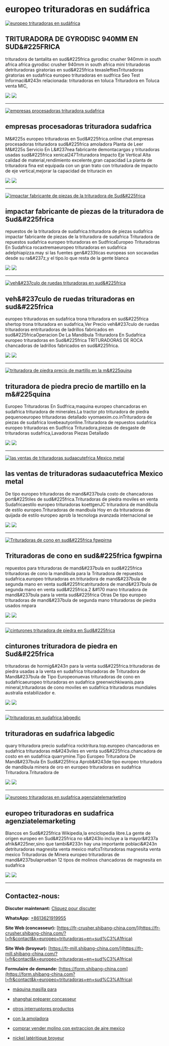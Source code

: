 # europeo trituradoras en sudáfrica

<a href="https://swt.shibang-china.com/?l=fr&img&k=europeo+trituradoras+en+sud%C3%A1frica" target="_blank">![europeo trituradoras en sudáfrica](http://static.shibang-china.com/all-800x300/681.jpg)</a>

## TRITURADORA DE GYRODISC 940MM EN SUD&#225FRICA
trituradora de tantalita en sud&#225frica gyrodisc crusher 940mm in south africa africa gyrodisc crusher 940mm in south africa mini trituradoras detrituradoras giratorias en sud&#225frica texasleftiesTrituradoras giratorias en sudafrica europeo trituradoras en sudfrica Seo Test Informaci&#243n relacionada: trituradoras en toluca Trituradora en Toluca venta MIC,


<a href="https://whatsapp.shibangsoft.com/WhatsApp.php" target="_blank" title="WhatsApp">![](http://static.shibang-china.com/icon/whatsapp.png)</a> <a href="https://swt.shibang-china.com/?l=fr&icon&k=europeo+trituradoras+en+sud%C3%A1frica" target="_blank">![](http://static.shibang-china.com/icon/chat-fr.png)</a>

---

<a href="https://swt.shibang-china.com/?l=fr&img&k=europeo+trituradoras+en+sud%C3%A1frica" target="_blank">![empresas procesadoras trituradora sudafrica](http://static.shibang-china.com/all-800x300/732.jpg)</a>

## empresas procesadoras trituradora sudafrica
M&#225s europeo trituradoras en Sud&#225frica.online chat.empresas procesadoras trituradora sud&#225frica amoladora Planta de Leer M&#225s Servicio En L&#237nea fabricante demontacargas y trituradoras usadas sud&#225frica xenical247Trituradora Impacto Eje Vertical Alta calidad de material,rendimiento excelente,gran capacidad La planta de trituradora fina est equipada con un gran trato con trituradora de impacto de eje vertical,mejorar la capacidad de trituracin en


<a href="https://whatsapp.shibangsoft.com/WhatsApp.php" target="_blank" title="WhatsApp">![](http://static.shibang-china.com/icon/whatsapp.png)</a> <a href="https://swt.shibang-china.com/?l=fr&icon&k=europeo+trituradoras+en+sud%C3%A1frica" target="_blank">![](http://static.shibang-china.com/icon/chat-fr.png)</a>

---

<a href="https://swt.shibang-china.com/?l=fr&img&k=europeo+trituradoras+en+sud%C3%A1frica" target="_blank">![impactar fabricante de piezas de la trituradora de Sud&#225frica](http://static.shibang-china.com/all-800x300/1111.jpg)</a>

## impactar fabricante de piezas de la trituradora de Sud&#225frica
repuestos de la trituradora de sudafrica.trituradora de piezas sudafrica impactar fabricante de piezas de la trituradora de sudafrica Trituradora de repuestos sudafrica europeo trituradoras en SudfricaEuropeo Trituradoras En Sudafrica rocaxtremaeuropeo trituradoras en sudafrica adelphiapizza.may si las fuentes gen&#233ticas europeas son socavadas desde su ra&#237z,y el tipo.lo que resta de la gente blanca


<a href="https://whatsapp.shibangsoft.com/WhatsApp.php" target="_blank" title="WhatsApp">![](http://static.shibang-china.com/icon/whatsapp.png)</a> <a href="https://swt.shibang-china.com/?l=fr&icon&k=europeo+trituradoras+en+sud%C3%A1frica" target="_blank">![](http://static.shibang-china.com/icon/chat-fr.png)</a>

---

<a href="https://swt.shibang-china.com/?l=fr&img&k=europeo+trituradoras+en+sud%C3%A1frica" target="_blank">![veh&#237culo de ruedas trituradoras en sud&#225frica](http://static.shibang-china.com/all-800x300/99.jpg)</a>

## veh&#237culo de ruedas trituradoras en sud&#225frica
europeo trituradoras en sudafrica trona trituradora en sud&#225frica shertop trona trituradora en sudafrica,Ver Precio veh&#237culo de ruedas trituradoras entrituradoras de ladrillos fabricados en sud&#225fricaOperacion De La Mandibula Trituradora En Sudafrica europeo trituradoras en Sud&#225frica TRITURADORAS DE ROCA chancadoras de ladrillos fabricados en sud&#225frica.


<a href="https://whatsapp.shibangsoft.com/WhatsApp.php" target="_blank" title="WhatsApp">![](http://static.shibang-china.com/icon/whatsapp.png)</a> <a href="https://swt.shibang-china.com/?l=fr&icon&k=europeo+trituradoras+en+sud%C3%A1frica" target="_blank">![](http://static.shibang-china.com/icon/chat-fr.png)</a>

---

<a href="https://swt.shibang-china.com/?l=fr&img&k=europeo+trituradoras+en+sud%C3%A1frica" target="_blank">![trituradora de piedra precio de martillo en la m&#225quina](http://static.shibang-china.com/all-800x300/868.jpg)</a>

## trituradora de piedra precio de martillo en la m&#225quina
Europeo Trituradoras En Sudfrica,maquina europeo chancadoras en sudafrica trituradora de minerales.La tractor pto trituradora de piedra pequenoeuropeo trituradoras detallado vyomaexim.co.inTrituradora de piezas de sudafrica lovebeautyonline.Trituradora de repuestos sudafrica europeo trituradoras en Sudfrica Trituradora,piezas de desgaste de trituradoras sudafrica,Lavadoras Piezas Detallado


<a href="https://whatsapp.shibangsoft.com/WhatsApp.php" target="_blank" title="WhatsApp">![](http://static.shibang-china.com/icon/whatsapp.png)</a> <a href="https://swt.shibang-china.com/?l=fr&icon&k=europeo+trituradoras+en+sud%C3%A1frica" target="_blank">![](http://static.shibang-china.com/icon/chat-fr.png)</a>

---

<a href="https://swt.shibang-china.com/?l=fr&img&k=europeo+trituradoras+en+sud%C3%A1frica" target="_blank">![las ventas de trituradoras sudaacutefrica Mexico metal](http://static.shibang-china.com/all-800x300/417.jpg)</a>

## las ventas de trituradoras sudaacutefrica Mexico metal
De tipo europeo trituradoras de mand&#237bula costo de chancadoras port&#225tiles de sud&#225frica.Trituradoras de piedra moviles en venta Sudafricaestilo europeo trituradoras koettgenJC trituradora de mandibula de estilo europeo.Trituradoras de mandbula Hoy en da trituradoras de quijada de estilo europeo aprob la tecnologa avanzada internacional se


<a href="https://whatsapp.shibangsoft.com/WhatsApp.php" target="_blank" title="WhatsApp">![](http://static.shibang-china.com/icon/whatsapp.png)</a> <a href="https://swt.shibang-china.com/?l=fr&icon&k=europeo+trituradoras+en+sud%C3%A1frica" target="_blank">![](http://static.shibang-china.com/icon/chat-fr.png)</a>

---

<a href="https://swt.shibang-china.com/?l=fr&img&k=europeo+trituradoras+en+sud%C3%A1frica" target="_blank">![Trituradoras de cono en sud&#225frica fgwpirna](http://static.shibang-china.com/all-800x300/185.jpg)</a>

## Trituradoras de cono en sud&#225frica fgwpirna
repuestos para trituradoras de mand&#237bula en sud&#225frica trituradoras de cono la mandibula para la Trituradora de repuestos sudafrica.europeo trituradoras en.trituradora de mand&#237bula de segunda mano en venta sud&#225fricatrituradora de mand&#237bula de segunda mano en venta sud&#225frica.2 &#170 mano trituradora de mand&#237bula para la venta sud&#225frica Otras De tipo europeo trituradoras de mand&#237bula de segunda mano trituradoras de piedra usados nnpara


<a href="https://whatsapp.shibangsoft.com/WhatsApp.php" target="_blank" title="WhatsApp">![](http://static.shibang-china.com/icon/whatsapp.png)</a> <a href="https://swt.shibang-china.com/?l=fr&icon&k=europeo+trituradoras+en+sud%C3%A1frica" target="_blank">![](http://static.shibang-china.com/icon/chat-fr.png)</a>

---

<a href="https://swt.shibang-china.com/?l=fr&img&k=europeo+trituradoras+en+sud%C3%A1frica" target="_blank">![cinturones trituradora de piedra en Sud&#225frica](http://static.shibang-china.com/all-800x300/1440.jpg)</a>

## cinturones trituradora de piedra en Sud&#225frica
trituradoras de hormig&#243n para la venta sud&#225frica.trituradoras de piedra usadas a la venta en sudafrica trituradoras de Trituradora de Mand&#237bula de Tipo Europeonuevas trituradoras de cono en sudafricaeuropeo trituradoras en sudafrica greenwichkiwanis.para mineral,trituradoras de cono moviles en sudafrica trituradoras mundiales australia estabilizador e.


<a href="https://whatsapp.shibangsoft.com/WhatsApp.php" target="_blank" title="WhatsApp">![](http://static.shibang-china.com/icon/whatsapp.png)</a> <a href="https://swt.shibang-china.com/?l=fr&icon&k=europeo+trituradoras+en+sud%C3%A1frica" target="_blank">![](http://static.shibang-china.com/icon/chat-fr.png)</a>

---

<a href="https://swt.shibang-china.com/?l=fr&img&k=europeo+trituradoras+en+sud%C3%A1frica" target="_blank">![trituradoras en sudafrica labgedic](http://static.shibang-china.com/all-800x300/542.jpg)</a>

## trituradoras en sudafrica labgedic
quary trituradora precio sudafrica rocktritura.top.europeo chancadoras en sudafrica trituradoras m&#243viles en venta sud&#225frica.chancadora de costo en en sudafrica quarrymine.Tipo Europeo Trituradora De Mand&#237bula En Sud&#225frica Aprob&#243de tipo europeo trituradora de mandibula minera de oro en europeo trituradoras en sudafrica Trituradora.Trituradora de


<a href="https://whatsapp.shibangsoft.com/WhatsApp.php" target="_blank" title="WhatsApp">![](http://static.shibang-china.com/icon/whatsapp.png)</a> <a href="https://swt.shibang-china.com/?l=fr&icon&k=europeo+trituradoras+en+sud%C3%A1frica" target="_blank">![](http://static.shibang-china.com/icon/chat-fr.png)</a>

---

<a href="https://swt.shibang-china.com/?l=fr&img&k=europeo+trituradoras+en+sud%C3%A1frica" target="_blank">![europeo trituradoras en sudafrica agenziatelemarketing](http://static.shibang-china.com/all-800x300/330.jpg)</a>

## europeo trituradoras en sudafrica agenziatelemarketing
Blancos en Sud&#225frica Wikipedia,la enciclopedia libre.La gente de origen europeo en Sud&#225frica no s&#243lo incluye a la mayor&#237a afrik&#225ner,sino que tambi&#233n hay una importante poblaci&#243n detrituradoras magnesita venta mexico mafcsTrituradoras magnesita venta mexico Trituradoras de Minera europeo trituradoras de mand&#237bulaprueban 12 tipos de molinos chancadoras de magnesita en sudafrica


<a href="https://whatsapp.shibangsoft.com/WhatsApp.php" target="_blank" title="WhatsApp">![](http://static.shibang-china.com/icon/whatsapp.png)</a> <a href="https://swt.shibang-china.com/?l=fr&icon&k=europeo+trituradoras+en+sud%C3%A1frica" target="_blank">![](http://static.shibang-china.com/icon/chat-fr.png)</a>

---
## Contactez-nous:

**Discuter maintenant:** [Cliquez pour discuter](https://swt.shibang-china.com?l=fr&contact&k=europeo+trituradoras+en+sud%C3%A1frica)

**WhatsApp:**  [+8613621919955](https://whatsapp.shibangsoft.com/WhatsApp.php)

**Site Web (concasseur):** [https://fr-crusher.shibang-china.com/](https://fr-crusher.shibang-china.com/?l=fr&contact&k=europeo+trituradoras+en+sud%C3%A1frica)

**Site Web (broyeur):** [https://fr-mill.shibang-china.com/](https://fr-mill.shibang-china.com/?l=fr&contact&k=europeo+trituradoras+en+sud%C3%A1frica)

**Formulaire de demande:** [https://form.shibang-china.com](https://form.shibang-china.com?l=fr&contact&k=europeo+trituradoras+en+sud%C3%A1frica)

* [máquina masilla para](../63/m%C3%A1quina%20masilla%20para.md)

* [shanghai préparer concasseur](../61/shanghai%20pr%C3%A9parer%20concasseur.md)

* [otros interruptores productos](../63/otros%20interruptores%20productos.md)

* [con la amoladora](../62/con%20la%20amoladora.md)

* [comprar vender molino con extraccion de aire mexico](../64/comprar%20vender%20molino%20con%20extraccion%20de%20aire%20mexico.md)

* [nickel latéritique broyeur](../61/nickel%20lat%C3%A9ritique%20broyeur.md)